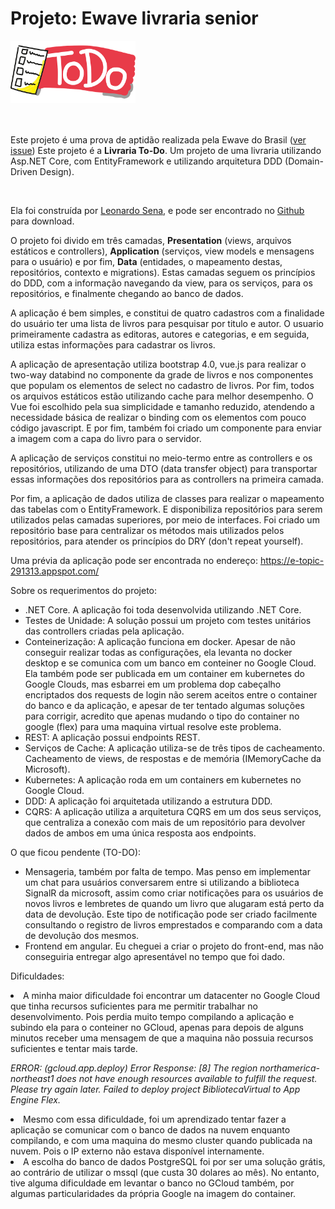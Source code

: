 # Projeto: Ewave livraria senior

<a class="navbar-brand text-light" style="font-size: 1.25rem;"><img class="logo-app" width="200px" src="https://github.com/shadowkras/ewave-livraria-senior/blob/master/BibliotecaVirtual/wwwroot/img/todo-4783676_640.png?raw=true" /></a>


﻿<p>Este projeto é uma prova de aptidão realizada pela Ewave do Brasil (<a href="https://github.com/shadowkras/ewave-livraria-senior/issues/1">ver issue</a>) Este projeto é a <b>Livraria To-Do</b>. Um projeto de uma livraria utilizando Asp.NET Core, com EntityFramework e utilizando arquitetura DDD (Domain-Driven Design).</p>
<br />
<p>Ela foi construída por <a href="emailto:lsr.sena@gmail.com">Leonardo Sena</a>, e pode ser encontrado no <a href="https://github.com/shadowkras/ewave-livraria-senior/">Github</a> para download.</p>

<p>O projeto foi divido em três camadas, <b>Presentation</b> (views, arquivos estáticos e controllers), <b>Application</b> (serviços, view models e mensagens para o usuário) e por fim, <b>Data</b> (entidades, o mapeamento destas, repositórios, contexto e migrations). Estas camadas seguem os princípios do DDD, com a informação navegando da view, para os serviços, para os repositórios, e finalmente chegando ao banco de dados.</p>

<p>A aplicação é bem simples, e constitui de quatro cadastros com a finalidade do usuário ter uma lista de livros para pesquisar por titulo e autor. O usuario primeiramente cadastra as editoras, autores e categorias, e em seguida, utiliza estas informações para cadastrar os livros.</p>

<p>A aplicação de apresentação utiliza bootstrap 4.0, vue.js para realizar o two-way databind no componente da grade de livros e nos componentes que populam os elementos de select no cadastro de livros. Por fim, todos os arquivos estáticos estão utilizando cache para melhor desempenho. O Vue foi escolhido pela sua simplicidade e tamanho reduzido, atendendo a necessidade básica de realizar o binding com os elementos com pouco código javascript. E por fim, também foi criado um componente para enviar a imagem com a capa do livro para o servidor.</p>
<p>A aplicação de serviços constitui no meio-termo entre as controllers e os repositórios, utilizando de uma DTO (data transfer object) para transportar essas informações dos repositórios para as controllers na primeira camada.</p>
<p>Por fim, a aplicação de dados utiliza de classes para realizar o mapeamento das tabelas com o EntityFramework. E disponibiliza repositórios para serem utilizados pelas camadas superiores, por meio de interfaces. Foi criado um repositório base para centralizar os métodos mais utilizados pelos repositórios, para atender os princípios do DRY (don't repeat yourself).</p>

Uma prévia da aplicação pode ser encontrada no endereço: <a href="https://e-topic-291313.appspot.com/" target="_blank">https://e-topic-291313.appspot.com/</a>

<P>Sobre os requerimentos do projeto:</p>
<ul>
 <li>.NET Core. A aplicação foi toda desenvolvida utilizando .NET Core.</li>
<li>Testes de Unidade: A solução possui um projeto com testes unitários das controllers criadas pela aplicação.</li>
<li>Conteinerização: A aplicação funciona em docker. Apesar de não conseguir realizar todas as configurações, ela levanta no docker desktop e se comunica com um banco em conteiner no Google Cloud. Ela também pode ser publicada em um container em kubernetes do Google Clouds, mas esbarrei em um problema dop cabeçalho encriptados dos requests de login não serem aceitos entre o container do banco e da aplicação, e apesar de ter tentado algumas soluções para corrigir, acredito que apenas mudando o tipo do container no google (flex) para uma maquina virtual resolve este problema.</li>
<li>REST: A aplicação possui endpoints REST.</li>
<li>Serviços de Cache: A aplicação utiliza-se de três tipos de cacheamento. Cacheamento de views, de respostas e de memória (IMemoryCache da Microsoft).
<li>Kubernetes: A aplicação roda em um containers em kubernetes no Google Cloud.</li>
<li>DDD: A aplicação foi arquitetada utilizando a estrutura DDD.</li>
<li>CQRS: A aplicação utiliza a arquitetura CQRS em um dos seus serviços, que centraliza a conexão com mais de um repositório para devolver dados de ambos em uma única resposta aos endpoints.</li>
 </ul>

<p>O que ficou pendente (TO-DO):</p>
<ul>
<li>Mensageria, também por falta de tempo. Mas penso em implementar um chat para usuários conversarem entre si utilizando a biblioteca SignalR da microsoft, assim como criar notificações para os usuários de novos livros e lembretes de quando um livro que alugaram está perto da data de devolução. Este tipo de notificação pode ser criado facilmente consultando o registro de livros emprestados e comparando com a data de devolução dos mesmos.</li>
<li>Frontend em angular. Eu cheguei a criar o projeto do front-end, mas não conseguiria entregar algo apresentável no tempo que foi dado.</li>
 </ul>
 
 <p>Dificuldades:</p>
 <li>A minha maior dificuldade foi encontrar um datacenter no Google Cloud que tinha recursos suficientes para me permitir trabalhar no desenvolvimento. Pois perdia muito tempo compilando a aplicação e subindo ela para o conteiner no GCloud, apenas para depois de alguns minutos receber uma mensagem de que a maquina não possuia recursos suficientes e tentar mais tarde.</li>
 
 <p><i>ERROR: (gcloud.app.deploy) Error Response: [8] The region northamerica-northeast1 does not have enough resources available to fulfill the request. Please try again later. Failed to deploy project BibliotecaVirtual to App Engine Flex.</i></p>
 
 <li>Mesmo com essa dificuldade, foi um aprendizado tentar fazer a aplicação se comunicar com o banco de dados na nuvem enquanto compilando, e com uma maquina do mesmo cluster quando publicada na nuvem. Pois o IP externo não estava disponível internamente.</li>
 <li>A escolha do banco de dados PostgreSQL foi por ser uma solução grátis, ao contrário de utilizar o mssql (que custa 30 dolares ao mês). No entanto, tive alguma dificuldade em levantar o banco no GCloud também, por algumas particularidades da própria Google na imagem do container.</li>
